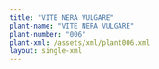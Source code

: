 ```yaml
---
title: "VITE NERA VULGARE"
plant-name: "VITE NERA VULGARE"
plant-number: "006"
plant-xml: /assets/xml/plant006.xml
layout: single-xml
---
```


